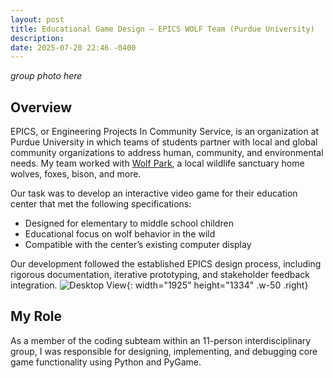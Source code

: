 ```yaml
---
layout: post
title: Educational Game Design – EPICS WOLF Team (Purdue University)
description: 
date: 2025-07-20 22:46 -0400
---
```


*group photo here*

## Overview

EPICS, or Engineering Projects In Community Service, is an organization at Purdue University in which teams of students partner with local and global community organizations to address human, community, and environmental needs. My team worked with [Wolf Park](https://www.google.com/search?client=firefox-b-1-d&q=wolf+park), a local wildlife sanctuary home wolves, foxes, bison, and more. 

Our task was to develop an interactive video game for their education center that met the following specifications:
- Designed for elementary to middle school children
- Educational focus on wolf behavior in the wild
- Compatible with the center’s existing computer display

Our development followed the established EPICS design process, including rigorous documentation, iterative prototyping, and stakeholder feedback integration.
![Desktop View](/posts/EPICS-WOLF-team/EPICS-design-cycle.jpg){: width="1925" height="1334" .w-50 .right}

## My Role

As a member of the coding subteam within an 11-person interdisciplinary group, I was responsible for designing, implementing, and debugging core game functionality using Python and PyGame. 